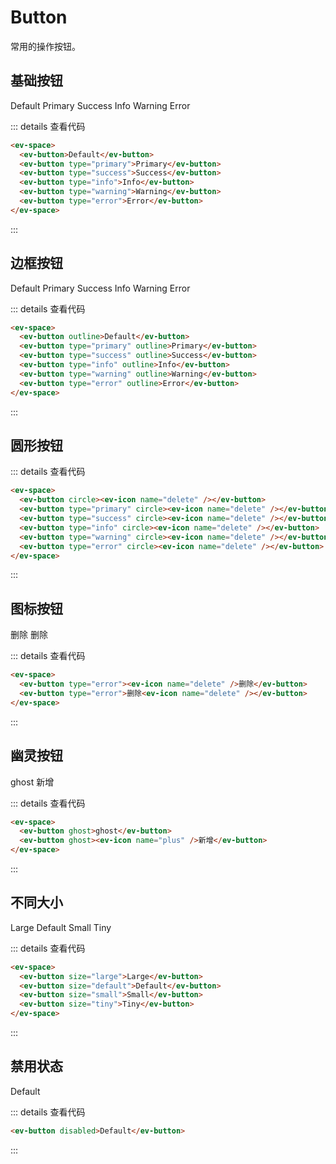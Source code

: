 # Button

常用的操作按钮。

## 基础按钮

<ev-space>
  <ev-button>Default</ev-button>
  <ev-button type="primary">Primary</ev-button>
  <ev-button type="success">Success</ev-button>
  <ev-button type="info">Info</ev-button>
  <ev-button type="warning">Warning</ev-button>
  <ev-button type="error">Error</ev-button>
</ev-space>

::: details 查看代码

```html
<ev-space>
  <ev-button>Default</ev-button>
  <ev-button type="primary">Primary</ev-button>
  <ev-button type="success">Success</ev-button>
  <ev-button type="info">Info</ev-button>
  <ev-button type="warning">Warning</ev-button>
  <ev-button type="error">Error</ev-button>
</ev-space>
```

:::

## 边框按钮

<ev-space>
  <ev-button outline>Default</ev-button>
  <ev-button type="primary" outline>Primary</ev-button>
  <ev-button type="success" outline>Success</ev-button>
  <ev-button type="info" outline>Info</ev-button>
  <ev-button type="warning" outline>Warning</ev-button>
  <ev-button type="error" outline>Error</ev-button>
</ev-space>

::: details 查看代码

```html
<ev-space>
  <ev-button outline>Default</ev-button>
  <ev-button type="primary" outline>Primary</ev-button>
  <ev-button type="success" outline>Success</ev-button>
  <ev-button type="info" outline>Info</ev-button>
  <ev-button type="warning" outline>Warning</ev-button>
  <ev-button type="error" outline>Error</ev-button>
</ev-space>
```

:::

## 圆形按钮

 <ev-space>
      <ev-button circle><ev-icon name="delete" /></ev-button>
      <ev-button type="primary" circle><ev-icon name="delete" /></ev-button>
      <ev-button type="success" circle><ev-icon name="delete" /></ev-button>
      <ev-button type="info" circle><ev-icon name="delete" /></ev-button>
      <ev-button type="warning" circle><ev-icon name="delete" /></ev-button>
      <ev-button type="error" circle><ev-icon name="delete" /></ev-button>
 </ev-space>

::: details 查看代码

```html
<ev-space>
  <ev-button circle><ev-icon name="delete" /></ev-button>
  <ev-button type="primary" circle><ev-icon name="delete" /></ev-button>
  <ev-button type="success" circle><ev-icon name="delete" /></ev-button>
  <ev-button type="info" circle><ev-icon name="delete" /></ev-button>
  <ev-button type="warning" circle><ev-icon name="delete" /></ev-button>
  <ev-button type="error" circle><ev-icon name="delete" /></ev-button>
</ev-space>
```

:::

## 图标按钮

<ev-space>
<ev-button type="error"><ev-icon name="delete" />删除</ev-button>
<ev-button type="error">删除<ev-icon name="delete" /></ev-button>
</ev-space>

::: details 查看代码

```html
<ev-space>
  <ev-button type="error"><ev-icon name="delete" />删除</ev-button>
  <ev-button type="error">删除<ev-icon name="delete" /></ev-button>
</ev-space>
```

:::

## 幽灵按钮

<ev-space>
  <ev-button ghost>ghost</ev-button>
  <ev-button ghost><ev-icon name="plus" />新增</ev-button>
</ev-space>

::: details 查看代码

```html
<ev-space>
  <ev-button ghost>ghost</ev-button>
  <ev-button ghost><ev-icon name="plus" />新增</ev-button>
</ev-space>
```

:::

## 不同大小

  <ev-space>
      <ev-button size="large">Large</ev-button>
      <ev-button size="default">Default</ev-button>
      <ev-button size="small">Small</ev-button>
      <ev-button size="tiny">Tiny</ev-button>
  </ev-space>

::: details 查看代码

```html
<ev-space>
  <ev-button size="large">Large</ev-button>
  <ev-button size="default">Default</ev-button>
  <ev-button size="small">Small</ev-button>
  <ev-button size="tiny">Tiny</ev-button>
</ev-space>
```

:::

## 禁用状态

<ev-button disabled>Default</ev-button>

::: details 查看代码

```html
<ev-button disabled>Default</ev-button>
```

:::
